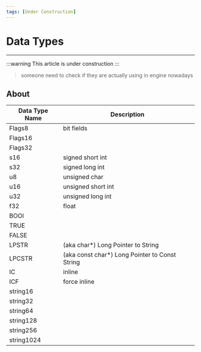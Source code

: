 ```yaml
---
tags: [Under Construction]
---
```


# Data Types

___

:::warning
This article is under construction
:::

> someone need to check if they are actually using in engine nowadays

## About

| Data Type Name | Description |
|---|---|
| Flags8 | bit fields |
| Flags16 |  |
| Flags32 |  |
| s16 | signed short int |
| s32 | signed long int |
| u8 | unsigned char |
| u16 | unsigned short int |
| u32 | unsigned long int |
| f32 | float |
| BOOl |  |
| TRUE |  |
| FALSE |  |
| LPSTR | (aka char*) Long Pointer to String |
| LPCSTR | (aka const char*) Long Pointer to Const String |
| IC | inline |
| ICF | force inline |
| string16 |  |
| string32 |  |
| string64 |  |
| string128 |  |
| string256 |  |
| string1024 |  |
